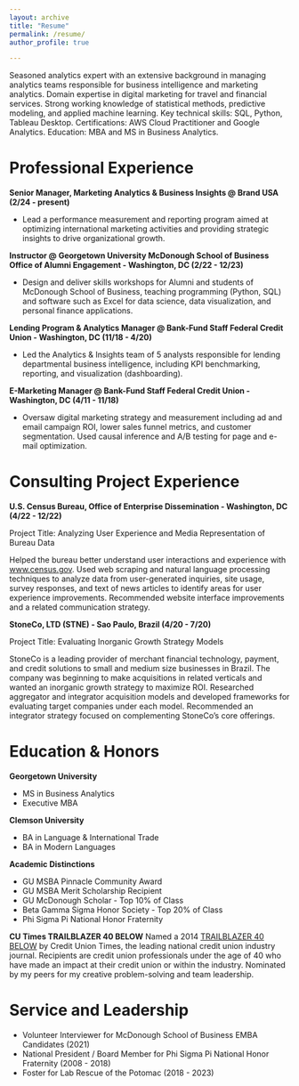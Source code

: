 ```yaml
---
layout: archive
title: "Resume"
permalink: /resume/
author_profile: true

---
```


Seasoned analytics expert with an extensive background in managing analytics teams responsible for business intelligence and marketing analytics. Domain expertise in digital marketing for travel and financial services. Strong working knowledge of statistical methods, predictive modeling, and applied machine learning. Key technical skills: SQL, Python, Tableau Desktop. Certifications: AWS Cloud Practitioner and Google Analytics. Education: MBA and MS in Business Analytics.

Professional Experience
=====
**Senior Manager, Marketing Analytics & Business Insights @ Brand USA (2/24 - present)**
* Lead a performance measurement and reporting program aimed at optimizing international marketing activities and providing strategic insights to drive organizational growth.

**Instructor @ Georgetown University McDonough School of Business Office of Alumni Engagement - Washington, DC (2/22 - 12/23)**
* Design and deliver skills workshops for Alumni and students of McDonough School of Business, teaching programming (Python, SQL) and software such as Excel for data science, data visualization, and personal finance applications.

**Lending Program & Analytics Manager @ Bank-Fund Staff Federal Credit Union - Washington, DC (11/18 - 4/20)**
* Led the Analytics & Insights team of 5 analysts responsible for lending departmental business intelligence, including KPI benchmarking, reporting, and visualization (dashboarding). 

**E-Marketing Manager @ Bank-Fund Staff Federal Credit Union - Washington, DC (4/11 - 11/18)**
* Oversaw digital marketing strategy and measurement including ad and email campaign ROI, lower sales funnel metrics, and customer segmentation. Used causal inference and A/B testing for page and e-mail optimization. 

Consulting Project Experience
=====
**U.S. Census Bureau, Office of Enterprise Dissemination - Washington, DC (4/22 - 12/22)**

Project Title: Analyzing User Experience and Media Representation of Bureau Data

Helped the bureau better understand user interactions and experience with www.census.gov. Used web scraping and natural language processing techniques to analyze data from user-generated inquiries, site usage, survey responses, and text of news articles to identify areas for user experience improvements. Recommended website interface improvements and a related communication strategy.

**StoneCo, LTD (STNE) - Sao Paulo, Brazil (4/20 - 7/20)**

Project Title: Evaluating Inorganic Growth Strategy Models

StoneCo is a leading provider of merchant financial technology, payment, and credit solutions to small and medium size businesses in Brazil. The company was beginning to make acquisitions in related verticals and wanted an inorganic growth strategy to maximize ROI. Researched aggregator and integrator acquisition models and developed frameworks for evaluating target companies under each model. Recommended an integrator strategy focused on complementing StoneCo’s core offerings.

Education & Honors
=====
**Georgetown University**
* MS in Business Analytics
* Executive MBA

**Clemson University**
* BA in Language & International Trade
* BA in Modern Languages

**Academic Distinctions**
* GU MSBA Pinnacle Community Award
* GU MSBA Merit Scholarship Recipient
* GU McDonough Scholar - Top 10% of Class
* Beta Gamma Sigma Honor Society - Top 20% of Class
* Phi Sigma Pi National Honor Fraternity

**CU Times TRAILBLAZER 40 BELOW**
Named a 2014 <a href='https://www.cutimes.com/2014/09/19/nicoletta-embraces-risk-for-solutions-that-resonate-t40b/?t=trailblazers-40-below&slreturn=20230708181619'>TRAILBLAZER 40 BELOW</a> by Credit Union Times, the leading national credit union industry journal.
Recipients are credit union professionals under the age of 40 who have made an impact at their credit union or
within the industry. Nominated by my peers for my creative problem-solving and team leadership.

Service and Leadership
=====
* Volunteer Interviewer for McDonough School of Business EMBA Candidates (2021)
* National President / Board Member for Phi Sigma Pi National Honor Fraternity (2008 - 2018)
* Foster for Lab Rescue of the Potomac (2018 - 2023)
